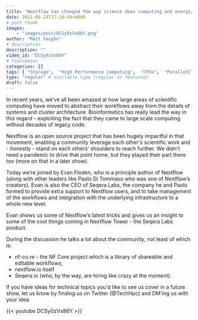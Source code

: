 ```yaml
---
title: "Nextflow has changed the way science does computing and energized a community. We need this."
date: 2021-06-24T17:18:49+0000
# post thumb
images:
    - "images/post/DCSy0zVx86Y.png"
author: "Matt Vaughn"
# description
description: ""
video_id: "DCSy0zVx86Y"
# Taxonomies
categories: []
tags: [ "Storage",  "High Performance Computing",  "CPUs",  "ParallelCluster",  "Schedulers",  "nextflow",  "GPUs",  "workflows",  "HPC",  "DCV",  "science",  "Lustre",  "vizualization",  "EC2",  "genomics",  "Covid-19",  "virtualization",  "bioinformatics",  "techshorts", ]
type: "regular" # available type (regular or featured)
draft: false
---
```


In recent years, we’ve all been amazed at how large areas of scientific computing have moved to abstract their workflows away from the details of systems and cluster architecture. Bioinformatics has really lead the way in this regard - exploiting the fact that they came to large scale computing without decades of legacy code.

Nextflow is an open source project that has been hugely impactful in that movement, enabling a community leverage each other's scientific work and - honestly - stand on each others' shoulders to reach further. We didn't need a pandemic to drive that point home, but they played their part there too (more on that in a later show). 

Today we’re joined by Evan Floden, who is a principle author of Nextflow (along with other leaders like Paolo Di Tommaso who was one of Nextflow’s creators). Evan is also the CEO of Seqera Labs, the company he and Paolo formed to provide extra support to Nextflow users, and to take management of the workflows and integration with the underlying infrastructure to a whole new level.

Evan shows us some of Nextflow’s latest tricks and gives us an insight to some of the cool things coming in Nextflow Tower - the Seqera Labs product.

During the discussion he talks a lot about the community, not least of which is:

- nf-co.re - the NF Core project which is a library of shareable and editable workflows;
- nextflow.io itself
- Seqera.io (who, by the way, are hiring like crazy at the moment).

If you have ideas for technical topics you'd like to see us cover in a future show, let us know by finding us on Twitter (@TechHpc) and DM'ing us with your idea.

{{< youtube DCSy0zVx86Y >}}